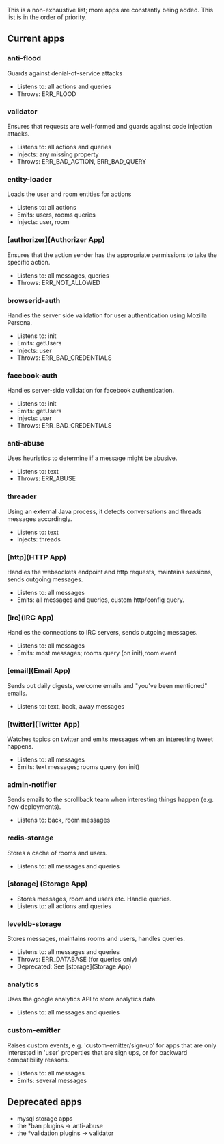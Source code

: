 This is a non-exhaustive list; more apps are constantly being added. This list is in the order of priority.

## Current apps ##

### anti-flood ###
Guards against denial-of-service attacks
- Listens to: all actions and queries
- Throws: ERR_FLOOD

### validator ###
Ensures that requests are well-formed and guards against code injection attacks.
- Listens to: all actions and queries
- Injects: any missing property
- Throws: ERR_BAD_ACTION, ERR_BAD_QUERY

### entity-loader
Loads the user and room entities for actions
- Listens to: all actions
- Emits: users, rooms queries
- Injects: user, room

### [authorizer](Authorizer App) ###
Ensures that the action sender has the appropriate permissions to take the specific action.
- Listens to: all messages, queries
- Throws: ERR_NOT_ALLOWED

### browserid-auth ###
Handles the server side validation for user authentication using Mozilla Persona.
- Listens to: init
- Emits: getUsers
- Injects: user
- Throws: ERR_BAD_CREDENTIALS

### facebook-auth ###
Handles server-side validation for facebook authentication.
- Listens to: init
- Emits: getUsers
- Injects: user
- Throws: ERR_BAD_CREDENTIALS

### anti-abuse ###
Uses heuristics to determine if a message might be abusive.
- Listens to: text
- Throws: ERR_ABUSE

### threader ###
Using an external Java process, it detects conversations and threads messages accordingly.
- Listens to: text
- Injects: threads

### [http](HTTP App) ###
Handles the websockets endpoint and http requests, maintains sessions, sends outgoing messages.
- Listens to: all messages
- Emits: all messages and queries, custom http/config query.

### [irc](IRC App) ###
Handles the connections to IRC servers, sends outgoing messages.
- Listens to: all messages
- Emits: most messages; rooms query (on init),room event

### [email](Email App) ###
Sends out daily digests, welcome emails and "you've been mentioned" emails.
- Listens to: text, back, away messages

### [twitter](Twitter App) ###
Watches topics on twitter and emits messages when an interesting tweet happens.
- Listens to: all messages
- Emits: text messages; rooms query (on init)

### admin-notifier ###
Sends emails to the scrollback team when interesting things happen (e.g. new deployments).
- Listens to: back, room messages

### redis-storage ###
Stores a cache of rooms and users.
- Listens to: all messages and queries

### [storage] (Storage App) ###
- Stores messages, room and users etc. Handle queries.
- Listens to: all actions and queries

### leveldb-storage ###
Stores messages, maintains rooms and users, handles queries.
- Listens to: all messages and queries
- Throws: ERR_DATABASE (for queries only)
- Deprecated: See [storage](Storage App)

### analytics ###
Uses the google analytics API to store analytics data.
- Listens to: all messages and queries

### custom-emitter ###
Raises custom events, e.g. 'custom-emitter/sign-up' for apps that are only interested in 'user' properties that are sign ups, or for backward compatibility reasons.
- Listens to: all messages
- Emits: several messages

## Deprecated apps ##

- mysql storage apps
- the *ban plugins -> anti-abuse
- the *validation plugins -> validator